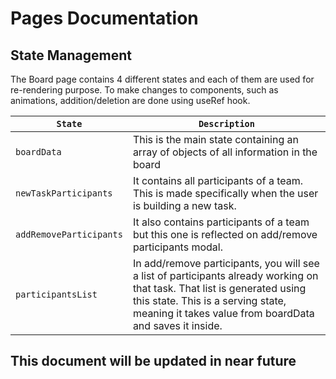 # Pages Documentation

## State Management

The Board page contains 4 different states and each of them are used for re-rendering purpose. To make changes to components, such as animations, addition/deletion are done using useRef hook.

| `State`                   | `Description`                    |
| ------------------------- | -------------------------------- |
| `boardData`               | This is the main state containing an array of objects of all information in the board  |
| `newTaskParticipants`     | It contains all participants of a team. This is made specifically when the user is building a new task.  |
| `addRemoveParticipants`   | It also contains participants of a team but this one is reflected on add/remove participants modal.  |
| `participantsList`        | In add/remove participants, you will see a list of participants already working on that task. That list is generated  using this state. This is a serving state, meaning it takes value from boardData and saves it inside.  |

## This document will be updated in near future ##